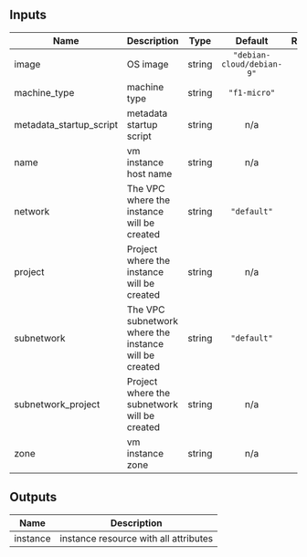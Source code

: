 ## Inputs

| Name | Description | Type | Default | Required |
|------|-------------|:----:|:-----:|:-----:|
| image | OS image | string | `"debian-cloud/debian-9"` | no |
| machine\_type | machine type | string | `"f1-micro"` | no |
| metadata\_startup\_script | metadata startup script | string | n/a | yes |
| name | vm instance host name | string | n/a | yes |
| network | The VPC where the instance will be created | string | `"default"` | no |
| project | Project where the instance will be created | string | n/a | yes |
| subnetwork | The VPC subnetwork where the instance will be created | string | `"default"` | no |
| subnetwork\_project | Project where the subnetwork will be created | string | n/a | no |
| zone | vm instance zone | string | n/a | yes |

## Outputs

| Name | Description |
|------|-------------|
| instance | instance resource with all attributes |
